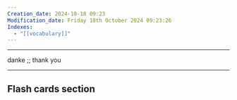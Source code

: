 ```yaml
---
Creation_date: 2024-10-18 09:23
Modification_date: Friday 18th October 2024 09:23:26
Indexes:
  - "[[vocabulary]]"
---
```


----

danke ;; thank you
<!--SR:!2024-11-03,4,270-->



















---
## Flash cards section
